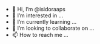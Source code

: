 - 👋 Hi, I’m @isidoraaps
- 👀 I’m interested in ...
- 🌱 I’m currently learning ...
- 💞️ I’m looking to collaborate on ...
- 📫 How to reach me ...

<!---
isidoraaps/isidoraaps is a ✨ special ✨ repository because its `README.md` (this file) appears on your GitHub profile.
You can click the Preview link to take a look at your changes.
--->
